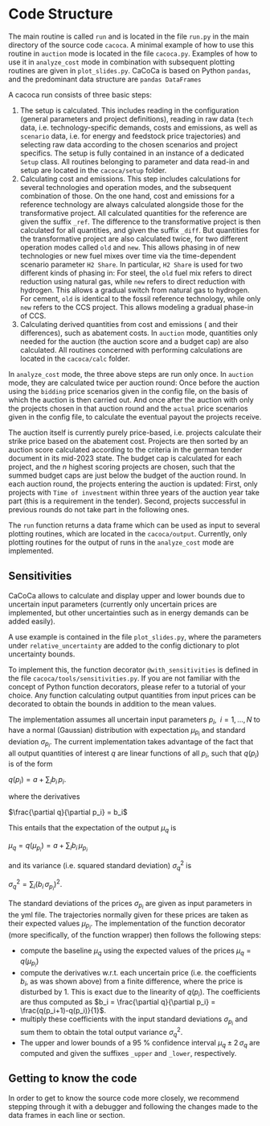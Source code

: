# Code Structure

The main routine is called `run` and is located in the file `run.py` in the main directory of the source code `cacoca`. A minimal example of how to use this routine in `auction` mode is located in the file `cacoca.py`. Examples of how to use it in `analyze_cost` mode in combination with subsequent plotting routines are given in `plot_slides.py`. CaCoCa is based on Python `pandas`, and the predominant data structure are `pandas DataFrames`

A cacoca run consists of three basic steps:

1. The setup is calculated. This includes reading in the configuration (general parameters and project definitions), reading in raw data (`tech` data, i.e. technology-specific demands, costs and emissions, as well as `scenario` data, i.e. for energy and feedstock price trajectories) and selecting raw data according to the chosen scenarios and project specifics. The setup is fully contained in an instance of a dedicated `Setup` class. All routines belonging to parameter and data read-in and setup are located in the `cacoca/setup` folder.
2. Calculating cost and emissions. This step includes calculations for several technologies and operation modes, and the subsequent combination of those. On the one hand, cost and emissions for a reference technology are always calculated alongside those for the transformative project. All calculated quantities for the reference are given the suffix `_ref`. The difference to the transformative project is then calculated for all quantities, and given the suffix `_diff`. But quantities for the transformative project are also calculated twice, for two different operation modes called `old` and `new`. This allows phasing in of new technologies or new fuel mixes over time via the time-dependent scenario parameter `H2 Share`. In particular, `H2 Share` is used for two different kinds of phasing in: For steel, the `old` fuel mix refers to direct reduction using natural gas, while `new` refers to direct reduction with hydrogen. This allows a gradual switch from natural gas to hydrogen. For cement, `old` is identical to the fossil reference technology, while only `new` refers to the CCS project. This allows modeling a gradual phase-in of CCS.
3. Calculating derived quantities from cost and emissions ( and their differences), such as abatement costs. In `auction` mode, quantities only needed for the auction (the auction score and a budget cap) are also calculated. All routines concerned with performing calculations are located in the `cacoca/calc` folder.

In `analyze_cost` mode, the three above steps are run only once. In `auction` mode, they are calculated twice per auction round: Once before the auction using the `bidding` price scenarios given in the config file, on the basis of which the auction is then carried out. And once after the auction with only the projects chosen in that auction round and the `actual` price scenarios given in the config file, to calculate the eventual payout the projects receive.

The auction itself is currently purely price-based, i.e. projects calculate their strike price based on the abatement cost. Projects are then sorted by an auction score calculated according to the criteria in the german tender document in its mid-2023 state. The budget cap is calculated for each project, and the $n$ highest scoring projects are chosen, such that the summed budget caps are just below the budget of the auction round.
In each auction round, the projects entering the auction is updated: First, only projects with `Time of investment` within three years of the auction year take part (this is a requirement in the tender). Second, projects successful in previous rounds do not take part in the following ones.

The `run` function returns a data frame which can be used as input to several plotting routines, which are located in the `cacoca/output`. Currently, only plotting routines for the output of runs in the `analyze_cost` mode are implemented.

## Sensitivities

CaCoCa allows to calculate and display upper and lower bounds due to uncertain input parameters (currently only uncertain prices are implemented, but other uncertainties such as in energy demands can be added easily).

A use example is contained in the file `plot_slides.py`, where the parameters under `relative_uncertainty` are added to the config dictionary to plot uncertainty bounds.

To implement this, the function decorator `@with_sensitivities` is defined in the file `cacoca/tools/sensitivities.py`. If you are not familiar with the concept of Python function decorators, please refer to a tutorial of your choice. Any function calculating output quantities from input prices can be decorated to obtain the bounds in addition to the mean values.

The implementation assumes all uncertain input parameters $p_i,\;\;i=1,...,N$ to have a normal (Gaussian) distribution with expectation $\mu_{p_i}$ and standard deviation $\sigma_{p_i}$. The current implementation takes advantage of the fact that all output quantities of interest $q$ are linear functions of all $p_i$, such that $q(p_i)$ is of the form

$q(p_i) = a + \sum_i b_i \, p_i.$

where the derivatives

$\frac{\partial q}{\partial p_i} = b_i$

This entails that the expectation of the output $\mu_q$ is

$\mu_q = q(\mu_{p_i}) = a + \sum_i b_i \, \mu_{p_i}$

and its variance (i.e. squared standard deviation) $\sigma_q^2$ is

$\sigma_q^2 = \sum_i (b_i \, \sigma_{p_i})^2.$

The standard deviations of the prices $\sigma_{p_i}$ are given as input parameters in the yml file. The trajectories normally given for these prices are taken as their expected values $\mu_{p_i}$. The implementation of the function decorator (more specifically, of the function wrapper) then follows the following steps:

- compute the baseline $\mu_q$ using the expected values of the prices $\mu_q = q(\mu_{p_i})$
- compute the derivatives w.r.t. each uncertain price (i.e. the coefficients $b_i$, as was shown above) from a finite difference, where the price is disturbed by $1$. This is exact due to the linearity of $q(p_i)$. The coefficients are thus computed as $b_i = \frac{\partial q}{\partial p_i} = \frac{q(p_i+1)-q(p_i)}{1}$.
- multiply these coefficients with the input standard deviations $\sigma_{p_i}$ and sum them to obtain the total output variance $\sigma_q^2$.
- The upper and lower bounds of a 95 % confidence interval $\mu_q \pm 2\,\sigma_q$ are computed and given the suffixes `_upper` and `_lower`, respectively.

## Getting to know the code

In order to get to know the source code more closely, we recommend stepping through it with a debugger and following the changes made to the data frames in each line or section.
